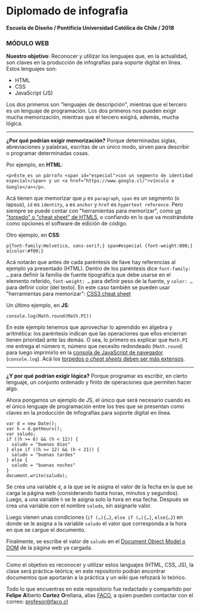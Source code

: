 # Diplomado de infografia
#### Escuela de Diseño / Pontificia Universidad Católica de Chile / 2018

### MÓDULO WEB

**Nuestro objetivo**: Reconocer y utilizar los lenguajes que, en la actualidad, son claves en la producción de infografías para soporte digital en línea. Estos lenguajes son: 

- HTML
- CSS
- JavaScript (JS)

Los dos primeros son "lenguajes de descripción", mientras que el tercero es un lenguaje de programación. Los dos primeros nos pueden exigir mucha memorización, mientras que el tercero exigirá, además, mucha lógica.

-------

**¿Por qué podrían exigir memorización?** Porque determinadas siglas, abreviaciones y palabras, escritas de un único modo, sirven para describir o programar determinadas cosas.

Por ejemplo, en **HTML**: 

`<p>Este es un párrafo <span id="especial">con un segmento de identidad especial</span> y un <a href="https://www.google.cl/">vínculo a Google</a></p>`. 

Acá tienen que memorizar que `p` es `paragraph`, `span` es un segmento (o lapsus), `id` es `identity`, `a` es `anchor` y `href` es `hypertext reference`. Pero siempre se puede contar con "herramientas para memorizar", como [un "torpedo" o "cheat sheet" de HTML5](https://websitesetup.org/HTML5-cheat-sheet.pdf), o confiando en lo que va mostrándote como opciones el software de edición de código.

Otro ejemplo, en **CSS**:

`p{font-family:Helvetica, sans-serif;} span#especial {font-weight:800;} a{color:#f00;} `

Acá notarán que antes de cada paréntesis de llave hay referencias al ejemplo ya presentado (HTML). Dentro de los paréntesis dice `font-family: …` para definir la familia de fuente tipográfica que debe usarse en el elemento referido, `font-weight: …` para definir peso de la fuente, y `color: …` para definir color (del texto). En este caso también se pueden usar "herramientas para memorizar": [CSS3 cheat sheet](https://cloud.netlifyusercontent.com/assets/344dbf88-fdf9-42bb-adb4-46f01eedd629/d7fb67af-5180-463d-b58a-bfd4a220d5d0/css3-cheat-sheet.pdf) 

Un último ejemplo, en **JS**:

`console.log(Math.round(Math.PI))`

En este ejemplo tenemos que aprovechar lo aprendido en álgebra y aritmética: los paréntesis indican que las operaciones que ellos encierran tienen prioridad ante las demás. O sea, lo primero es explicar que `Math.PI` me entrega el número π, número que necesito redondeado (`Math.round`) para luego imprimirlo en la [consola de JavaScript de navegador](https://norfipc.com/inf/como-usar-consola-javascript-navegador-web.php) (`console.log`). Acá los [torpedos o *cheat sheets* deben ser más extensos](https://htmlcheatsheet.com/js/).

-------

**¿Y por qué podrían exigir lógica?** Porque programar es escribir, en cierto lenguaje, un conjunto ordenado y finito de operaciones que permiten hacer algo.

Ahora pongamos un ejemplo de JS, el único que será necesario cuando es el único lenguaje de programación entre los tres que se presentan como claves en la producción de infografías para soporte digital en línea. 

```
var d = new Date();
var h = d.getHours();
var saludo;
if ((h >= 6) && (h < 12)) { 
  saludo = "buenos días"
} else if ((h >= 12) && (h < 21)) {
  saludo = "buenas tardes"
} else { 
  saludo = "buenas noches"
}
document.write(saludo);
```

Se crea una variable `d`, a la que se le asigna el valor de la fecha en la que se carga la página web (considerando hasta horas, minutos y segundos). Luego, a una variable `h` se le asigna solo la hora en esa fecha. Después se crea una variable con el nombre `saludo`, sin asignarle valor.

Luego vienen unas condiciones (`if (…){…}`, `else if (…){…}`, `else{…}`) en donde se le asigna a la variable `saludo` el valor que corresponda a la hora en que se cargue el documento. 

Finalmente, se escribe el valor de `saludo` en el [Document Object Model o DOM](https://www.w3schools.com/js/js_htmldom.asp) de la página web ya cargada.

-----------

Como el objetivo es reconocer y utilizar estos languajes (HTML, CSS, JS), la clase será práctica-teórica; en este repositorio podrán encontrar documentos que aportarán a la práctica y un wiki que refozará lo teórico. 

Todo lo que encuentras en este repositorio fue redactado y compartido por **Felipe** **A**lberto **Cortez** **O**rellana, alias [FACO](http://profesor.faco.cl/), a quien pueden contactar con el correo: profesor@faco.cl
